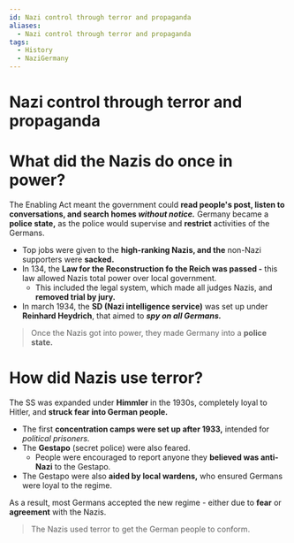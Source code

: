 ```yaml
---
id: Nazi control through terror and propaganda
aliases:
  - Nazi control through terror and propaganda
tags:
  - History
  - NaziGermany
---
```


# Nazi control through terror and propaganda

# What did the Nazis do once in power?

The Enabling Act meant the government could **read people's post, listen to conversations, and search homes *without notice.*** Germany became a **police state,** as the police would supervise and **restrict** activities of the Germans.

- Top jobs were given to the **high-ranking Nazis, and the** non-Nazi supporters were **sacked.** 
- In 134, the **Law for the Reconstruction fo the Reich was passed -** this law allowed Nazis total power over local government.
    - This included the legal system, which made all judges Nazis, and **removed trial by jury.** 
- In march 1934, the **SD (Nazi intelligence service)** was set up under **Reinhard Heydrich**, that aimed to ***spy on all Germans.***

> Once the Nazis got into power, they made Germany into a **police state.** 

# How did Nazis use terror?

The SS was expanded under **Himmler** in the 1930s, completely loyal to Hitler, and **struck fear into German people.** 
- The first **concentration camps were set up after 1933,** intended for *political prisoners.* 
- The **Gestapo** (secret police) were also feared.
    - People were encouraged to report anyone they **believed was anti-Nazi** to the Gestapo.
- The Gestapo were also **aided by local wardens,** who ensured Germans were loyal to the regime.

As a result, most Germans accepted the new regime - either due to **fear** or **agreement** with the Nazis.

> The Nazis used terror to get the German people to conform.

